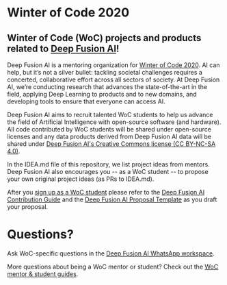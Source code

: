 # Winter of Code 2020

## Winter of Code (WoC) projects and products related to [Deep Fusion AI](https://deepfusionai.github.io/)!

Deep Fusion AI is a mentoring organization for [Winter of Code 2020](https://winterofcode.com/). AI can help, but it’s not a silver bullet: tackling societal challenges requires a concerted, collaborative effort across all sectors of society. At Deep Fusion AI, we’re conducting research that advances the state-of-the-art in the field, applying Deep Learning to products and to new domains, and developing tools to ensure that everyone can access AI.

Deep Fusion AI aims to recruit talented WoC students to help us advance the field of Artificial Intelligence with open-source software (and hardware). All code contributed by WoC students will be shared under open-source licenses and any data products derived from Deep Fusion AI data will be shared under [Deep Fusion AI's Creative Commons license (CC BY-NC-SA 4.0)](https://creativecommons.org/licenses/by-nc-sa/4.0/).

In the IDEA.md file of this repository, we list project ideas from mentors. Deep Fusion AI also encourages you -- as a WoC student -- to propose your own original project ideas (as PRs to IDEA.md).

After you [sign up as a WoC student](https://winterofcode.com/) please refer to the [Deep Fusion AI Contribution Guide](https://) and the [Deep Fusion AI Proposal Template](https://) as you draft your proposal.

# Questions?

Ask WoC-specific questions in the [Deep Fusion AI WhatsApp workspace](https://chat.whatsapp.com/IrVPYeWtS0p8uEpvomBZFH).

More questions about being a WoC mentor or student? Check out the [WoC mentor & student guides](https://winterofcode.com/).
